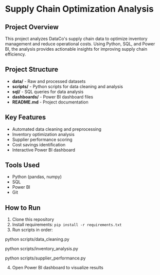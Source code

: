 # Supply Chain Optimization Analysis

## Project Overview
This project analyzes DataCo's supply chain data to optimize inventory management and reduce operational costs. Using Python, SQL, and Power BI, the analysis provides actionable insights for improving supply chain efficiency.

## Project Structure

* **data/** - Raw and processed datasets
* **scripts/** - Python scripts for data cleaning and analysis
* **sql/** - SQL queries for data analysis
* **dashboards/** - Power BI dashboard files
* **README.md** - Project documentation

## Key Features
- Automated data cleaning and preprocessing
- Inventory optimization analysis
- Supplier performance scoring
- Cost savings identification
- Interactive Power BI dashboard

## Tools Used
- Python (pandas, numpy)
- SQL
- Power BI
- Git

## How to Run
1. Clone this repository
2. Install requirements: `pip install -r requirements.txt`
3. Run scripts in order:
   
python scripts/data_cleaning.py

python scripts/inventory_analysis.py

python scripts/supplier_performance.py

4. Open Power BI dashboard to visualize results
